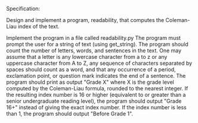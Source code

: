 Specification:

Design and implement a program, readability, that computes the Coleman-Liau index of the text.

Implement the program in a file called readability.py
The program must prompt the user for a string of text (using get_string).
The program should count the number of letters, words, and sentences in the text. One may assume that a letter is any lowercase character from a to z or any uppercase character from A to Z, any sequence of characters separated by spaces should count as a word, and that any occurrence of a period, exclamation point, or question mark indicates the end of a sentence.
The program should print as output "Grade X" where X is the grade level computed by the Coleman-Liau formula, rounded to the nearest integer.
If the resulting index number is 16 or higher (equivalent to or greater than a senior undergraduate reading level), the program should output "Grade 16+" instead of giving the exact index number. If the index number is less than 1, the program should output "Before Grade 1".

